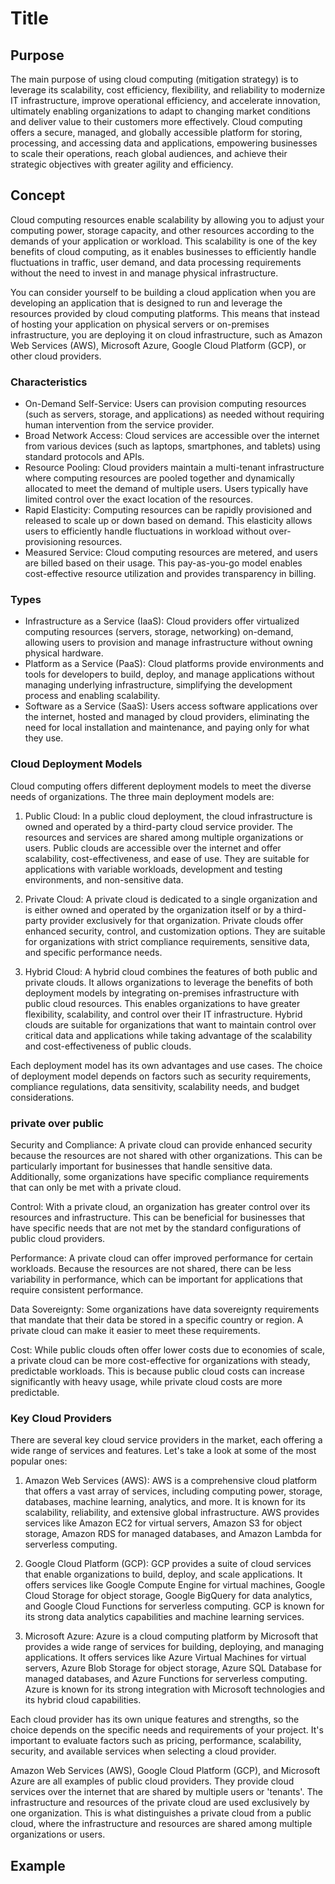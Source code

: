 # Title

## Purpose

The main purpose of using cloud computing (mitigation strategy) is to leverage its scalability, cost efficiency, flexibility, and reliability to modernize IT infrastructure, improve operational efficiency, and accelerate innovation, ultimately enabling organizations to adapt to changing market conditions and deliver value to their customers more effectively. Cloud computing offers a secure, managed, and globally accessible platform for storing, processing, and accessing data and applications, empowering businesses to scale their operations, reach global audiences, and achieve their strategic objectives with greater agility and efficiency.

## Concept

Cloud computing resources enable scalability by allowing you to adjust your computing power, storage capacity, and other resources according to the demands of your application or workload. This scalability is one of the key benefits of cloud computing, as it enables businesses to efficiently handle fluctuations in traffic, user demand, and data processing requirements without the need to invest in and manage physical infrastructure.

You can consider yourself to be building a cloud application when you are developing an application that is designed to run and leverage the resources provided by cloud computing platforms. This means that instead of hosting your application on physical servers or on-premises infrastructure, you are deploying it on cloud infrastructure, such as Amazon Web Services (AWS), Microsoft Azure, Google Cloud Platform (GCP), or other cloud providers.

### Characteristics

* On-Demand Self-Service: Users can provision computing resources (such as servers, storage, and applications) as needed without requiring human intervention from the service provider.
* Broad Network Access: Cloud services are accessible over the internet from various devices (such as laptops, smartphones, and tablets) using standard protocols and APIs.
* Resource Pooling: Cloud providers maintain a multi-tenant infrastructure where computing resources are pooled together and dynamically allocated to meet the demand of multiple users. Users typically have limited control over the exact location of the resources.
* Rapid Elasticity: Computing resources can be rapidly provisioned and released to scale up or down based on demand. This elasticity allows users to efficiently handle fluctuations in workload without over-provisioning resources.
* Measured Service: Cloud computing resources are metered, and users are billed based on their usage. This pay-as-you-go model enables cost-effective resource utilization and provides transparency in billing.

### Types

* Infrastructure as a Service (IaaS): Cloud providers offer virtualized computing resources (servers, storage, networking) on-demand, allowing users to provision and manage infrastructure without owning physical hardware.
* Platform as a Service (PaaS): Cloud platforms provide environments and tools for developers to build, deploy, and manage applications without managing underlying infrastructure, simplifying the development process and enabling scalability.
* Software as a Service (SaaS): Users access software applications over the internet, hosted and managed by cloud providers, eliminating the need for local installation and maintenance, and paying only for what they use.

### Cloud Deployment Models

Cloud computing offers different deployment models to meet the diverse needs of organizations. The three main deployment models are:

1. Public Cloud: In a public cloud deployment, the cloud infrastructure is owned and operated by a third-party cloud service provider. The resources and services are shared among multiple organizations or users. Public clouds are accessible over the internet and offer scalability, cost-effectiveness, and ease of use. They are suitable for applications with variable workloads, development and testing environments, and non-sensitive data.

2. Private Cloud: A private cloud is dedicated to a single organization and is either owned and operated by the organization itself or by a third-party provider exclusively for that organization. Private clouds offer enhanced security, control, and customization options. They are suitable for organizations with strict compliance requirements, sensitive data, and specific performance needs.

3. Hybrid Cloud: A hybrid cloud combines the features of both public and private clouds. It allows organizations to leverage the benefits of both deployment models by integrating on-premises infrastructure with public cloud resources. This enables organizations to have greater flexibility, scalability, and control over their IT infrastructure. Hybrid clouds are suitable for organizations that want to maintain control over critical data and applications while taking advantage of the scalability and cost-effectiveness of public clouds.

Each deployment model has its own advantages and use cases. The choice of deployment model depends on factors such as security requirements, compliance regulations, data sensitivity, scalability needs, and budget considerations.

### private over public

Security and Compliance: A private cloud can provide enhanced security because the resources are not shared with other organizations. This can be particularly important for businesses that handle sensitive data. Additionally, some organizations have specific compliance requirements that can only be met with a private cloud.

Control: With a private cloud, an organization has greater control over its resources and infrastructure. This can be beneficial for businesses that have specific needs that are not met by the standard configurations of public cloud providers.

Performance: A private cloud can offer improved performance for certain workloads. Because the resources are not shared, there can be less variability in performance, which can be important for applications that require consistent performance.

Data Sovereignty: Some organizations have data sovereignty requirements that mandate that their data be stored in a specific country or region. A private cloud can make it easier to meet these requirements.

Cost: While public clouds often offer lower costs due to economies of scale, a private cloud can be more cost-effective for organizations with steady, predictable workloads. This is because public cloud costs can increase significantly with heavy usage, while private cloud costs are more predictable.

### Key Cloud Providers

There are several key cloud service providers in the market, each offering a wide range of services and features. Let's take a look at some of the most popular ones:

1. Amazon Web Services (AWS): AWS is a comprehensive cloud platform that offers a vast array of services, including computing power, storage, databases, machine learning, analytics, and more. It is known for its scalability, reliability, and extensive global infrastructure. AWS provides services like Amazon EC2 for virtual servers, Amazon S3 for object storage, Amazon RDS for managed databases, and Amazon Lambda for serverless computing.

2. Google Cloud Platform (GCP): GCP provides a suite of cloud services that enable organizations to build, deploy, and scale applications. It offers services like Google Compute Engine for virtual machines, Google Cloud Storage for object storage, Google BigQuery for data analytics, and Google Cloud Functions for serverless computing. GCP is known for its strong data analytics capabilities and machine learning services.

3. Microsoft Azure: Azure is a cloud computing platform by Microsoft that provides a wide range of services for building, deploying, and managing applications. It offers services like Azure Virtual Machines for virtual servers, Azure Blob Storage for object storage, Azure SQL Database for managed databases, and Azure Functions for serverless computing. Azure is known for its strong integration with Microsoft technologies and its hybrid cloud capabilities.

Each cloud provider has its own unique features and strengths, so the choice depends on the specific needs and requirements of your project. It's important to evaluate factors such as pricing, performance, scalability, security, and available services when selecting a cloud provider.

Amazon Web Services (AWS), Google Cloud Platform (GCP), and Microsoft Azure are all examples of public cloud providers. They provide cloud services over the internet that are shared by multiple users or 'tenants'. The infrastructure and resources of the private cloud are used exclusively by one organization. This is what distinguishes a private cloud from a public cloud, where the infrastructure and resources are shared among multiple organizations or users.

## Example


